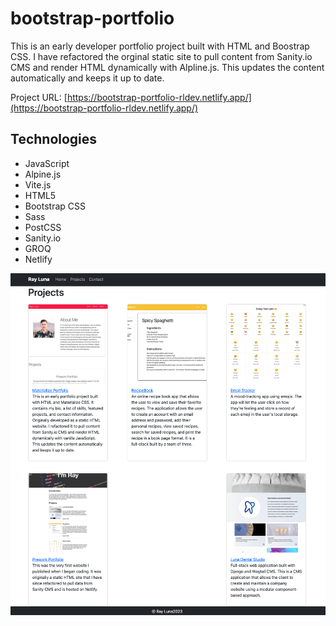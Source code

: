 # bootstrap-portfolio

This is an early developer portfolio project built with HTML and Boostrap CSS. I have refactored the orginal static site to pull content from Sanity.io CMS and render HTML dynamically with Alpline.js. This updates the content automatically and keeps it up to date.

Project URL: [https://bootstrap-portfolio-rldev.netlify.app/](https://bootstrap-portfolio-rldev.netlify.app/)

## Technologies

- JavaScript
- Alpine.js
- Vite.js
- HTML5
- Bootstrap CSS
- Sass
- PostCSS
- Sanity.io
- GROQ
- Netlify


![Screenshot](./assets/img/bootstrap-portfolio.png)